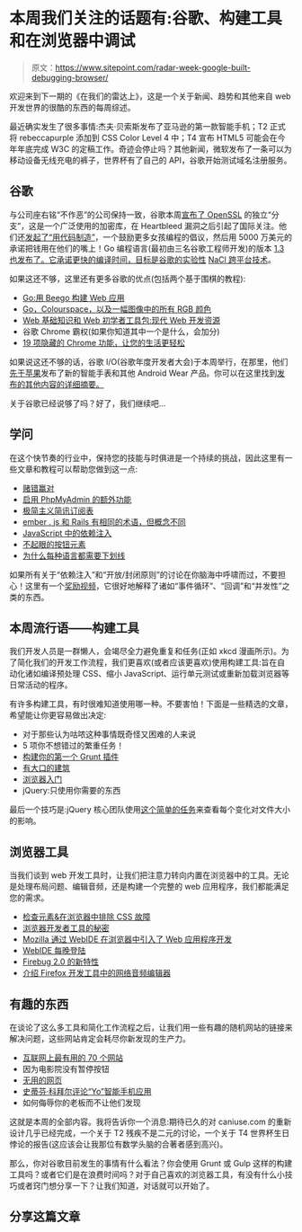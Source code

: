# 本周我们关注的话题有:谷歌、构建工具和在浏览器中调试

> 原文：<https://www.sitepoint.com/radar-week-google-built-debugging-browser/>

欢迎来到下一期的《在我们的雷达上》，这是一个关于新闻、趋势和其他来自 web 开发世界的很酷的东西的每周综述。

最近确实发生了很多事情:杰夫·贝索斯发布了亚马逊的第一款智能手机；T2 正式将 rebeccapurple 添加到 CSS Color Level 4 中；T4 宣布 HTML5 可能会在今年年底完成 W3C 的定稿工作。奇迹会停止吗？其他新闻，微软发布了一条可以为移动设备无线充电的裤子，世界杯有了自己的 API，谷歌开始测试域名注册服务。

## 谷歌

与公司座右铭“不作恶”的公司保持一致，谷歌本周[宣布了 OpenSSL](http://arstechnica.com/security/2014/06/google-unveils-independent-fork-of-openssl-called-boringssl/) 的独立“分支”，这是一个广泛使用的加密库，在 Heartbleed 漏洞之后引起了国际关注。他们还[发起了“用代码制造”](http://thenextweb.com/google/2014/06/19/google-launches-made-code-initiative-encourage-girls-code-backed-50m-pledge/)，一个鼓励更多女孩编程的倡议，然后用 5000 万美元的承诺把钱用在他们的嘴上！Go 编程语言(最初由三名谷歌工程师开发)的版本 [1.3 也发布了。它承诺更快的编译时间，目标是谷歌的实验性](http://blog.golang.org/go1.3) [NaCl 跨平台技术](http://en.wikipedia.org/wiki/Google_Native_Client)。

如果这还不够，这里还有更多谷歌的优点(包括两个基于围棋的教程):

*   [Go:用 Beego 构建 Web 应用](https://www.sitepoint.com/go-building-web-applications-beego/)
*   [Go，Colourspace，以及一幅图像中的所有 RGB 颜色](https://medium.com/@kapuramax/procedural-image-generation-in-go-7a57ff2e2e90)
*   [Web 基础知识和 Web 初学者工具包:现代 Web 开发资源](http://googledevelopers.blogspot.ca/2014/06/web-fundamentals-and-web-starter-kit.html)
*   谷歌 Chrome 霸权(如果你知道其中一个是什么，会加分)
*   [19 项隐藏的 Chrome 功能，让您的生活更轻松](http://www.pcmag.com/slideshow/story/323996/19-hidden-chrome-features-that-will-make-your-life-easier)

如果说这还不够的话，谷歌 I/O(谷歌年度开发者大会)于本周举行，在那里，他们[先于苹果](http://www.telegraph.co.uk/technology/google/10926554/Google-IO-2014-Google-reveals-Android-for-cars-TVs-and-watches.html)发布了新的智能手表和其他 Android Wear 产品。你可以在这里找到[发布的其他内容的详细摘要。](http://www.forbes.com/sites/roberthof/2014/06/25/heres-what-google-is-unveiling-right-now-at-its-io-conference/)

关于谷歌已经说够了吗？好了，我们继续吧…

## 学问

在这个快节奏的行业中，保持您的技能与时俱进是一个持续的挑战，因此这里有一些文章和教程可以帮助您做到这一点:

*   [赌错赢对](http://www.sandimetz.com/blog/2014/05/28/betting-on-wrong/)
*   [启用 PhpMyAdmin 的额外功能](https://www.sitepoint.com/enable-phpmyadmins-extra-features/)
*   [极简主义简讯订阅表](http://osvaldas.info/minimalist-newsletter-subscription-form)
*   [ember . js 和 Rails 有相同的术语，但概念不同](http://robots.thoughtbot.com/shared-terminology-yet-different-concepts-between-emberjs-and-rails)
*   [JavaScript 中的依赖注入](http://krasimirtsonev.com/blog/article/Dependency-injection-in-JavaScript)
*   [不起眼的按钮元素](http://demosthenes.info/blog/884/The-Humble-Button-Element)
*   [为什么每种语言都需要下划线](http://hackflow.com/blog/2014/06/22/why-every-language-needs-its-underscore/)

如果所有关于“依赖注入”和“开放/封闭原则”的讨论在你脑海中呼啸而过，不要担心！这里有一个[奖励视频](https://vimeo.com/96425312)，它很好地解释了诸如“事件循环”、“回调”和“并发性”之类的东西。

## 本周流行语——构建工具

我们开发人员是一群懒人，会竭尽全力避免重复和任务(正如 xkcd 漫画所示)。为了简化我们的开发工作流程，我们更喜欢(或者应该更喜欢)使用构建工具:旨在自动化诸如编译预处理 CSS、缩小 JavaScript、运行单元测试或重新加载浏览器等日常活动的程序。

有许多构建工具，有时很难知道使用哪一种。不要害怕！下面是一些精选的文章，希望能让你更容易做出决定:

*   对于那些认为咕哝这种事情既奇怪又困难的人来说
*   5 项你不想错过的繁重任务！
*   [构建你的第一个 Grunt 插件](http://flippinawesome.org/2014/05/29/building-your-first-grunt-plugin/)
*   [有大口的建筑](http://www.smashingmagazine.com/2014/06/11/building-with-gulp/)
*   [浏览器入门](https://www.sitepoint.com/getting-started-browserify/)
*   jQuery:只使用你需要的东西

最后一个技巧是:jQuery 核心团队使用[这个简单的任务](https://github.com/rwaldron/grunt-compare-size)来查看每个变化对文件大小的影响。

## 浏览器工具

当我们谈到 web 开发工具时，让我们把注意力转向内置在浏览器中的工具。无论是处理布局问题、编辑音频，还是构建一个完整的 web 应用程序，我们都能满足您的需求。

*   [检查元素&在浏览器中排除 CSS 故障](https://learnable.com/hub/play/65)
*   [浏览器开发者工具的秘密](http://devtoolsecrets.com/)
*   [Mozilla 通过 WebIDE 在浏览器中引入了 Web 应用程序开发](http://www.infoworld.com/t/development-tools/mozilla-brings-web-app-dev-inside-the-browser-webide-244977)
*   [WebIDE 每晚登陆](https://hacks.mozilla.org/2014/06/webide-lands-in-nightly/)
*   [Firebug 2.0 的新特性](https://www.sitepoint.com/whats-new-firebug-2-0/)
*   [介绍 Firefox 开发工具中的网络音频编辑器](https://hacks.mozilla.org/2014/06/introducing-the-web-audio-editor-in-firefox-developer-tools/)

## 有趣的东西

在谈论了这么多工具和简化工作流程之后，让我们用一些有趣的随机网站的链接来解决问题，这些网站肯定会耗尽你新发现的生产力。

*   [互联网上最有用的 70 个网站](http://dailyzenlist.com/post/89263626837/70-of-the-most-useful-websites-on-the-internet)
*   因为电影院没有暂停按钮
*   [无用的网页](http://www.theuselessweb.com/)
*   [史蒂芬·科拜尔评论“Yo”智能手机应用](http://www.youtube.com/watch?v=b23LSEX6qzY)
*   如何侮辱你的老板而不让他们发现

这就是本周的全部内容。我将告诉你一个消息:期待已久的对 caniuse.com 的重新设计几乎已经完成，一个关于 T2 残疾不是二元的讨论，一个关于 T4 世界杯生日悖论的报告(这应该会让我那位有数学头脑的合著者感到高兴)。

那么，你对谷歌目前发生的事情有什么看法？你会使用 Grunt 或 Gulp 这样的构建工具吗？或者它们是在浪费时间吗？对于自己喜欢的浏览器工具，有没有什么小技巧或者窍门想分享一下？让我们知道，对话就可以开始了。

## 分享这篇文章